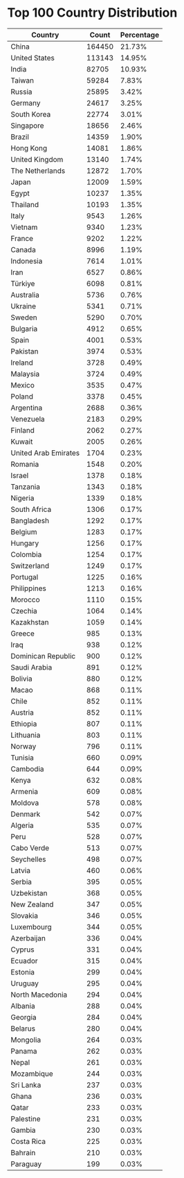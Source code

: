 # Top 100 Country Distribution
| Country | Count | Percentage |
|----|----|----|
| China | 164450 | 21.73% |
| United States | 113143 | 14.95% |
| India | 82705 | 10.93% |
| Taiwan | 59284 | 7.83% |
| Russia | 25895 | 3.42% |
| Germany | 24617 | 3.25% |
| South Korea | 22774 | 3.01% |
| Singapore | 18656 | 2.46% |
| Brazil | 14359 | 1.90% |
| Hong Kong | 14081 | 1.86% |
| United Kingdom | 13140 | 1.74% |
| The Netherlands | 12872 | 1.70% |
| Japan | 12009 | 1.59% |
| Egypt | 10237 | 1.35% |
| Thailand | 10193 | 1.35% |
| Italy | 9543 | 1.26% |
| Vietnam | 9340 | 1.23% |
| France | 9202 | 1.22% |
| Canada | 8996 | 1.19% |
| Indonesia | 7614 | 1.01% |
| Iran | 6527 | 0.86% |
| Türkiye | 6098 | 0.81% |
| Australia | 5736 | 0.76% |
| Ukraine | 5341 | 0.71% |
| Sweden | 5290 | 0.70% |
| Bulgaria | 4912 | 0.65% |
| Spain | 4001 | 0.53% |
| Pakistan | 3974 | 0.53% |
| Ireland | 3728 | 0.49% |
| Malaysia | 3724 | 0.49% |
| Mexico | 3535 | 0.47% |
| Poland | 3378 | 0.45% |
| Argentina | 2688 | 0.36% |
| Venezuela | 2183 | 0.29% |
| Finland | 2062 | 0.27% |
| Kuwait | 2005 | 0.26% |
| United Arab Emirates | 1704 | 0.23% |
| Romania | 1548 | 0.20% |
| Israel | 1378 | 0.18% |
| Tanzania | 1343 | 0.18% |
| Nigeria | 1339 | 0.18% |
| South Africa | 1306 | 0.17% |
| Bangladesh | 1292 | 0.17% |
| Belgium | 1283 | 0.17% |
| Hungary | 1256 | 0.17% |
| Colombia | 1254 | 0.17% |
| Switzerland | 1249 | 0.17% |
| Portugal | 1225 | 0.16% |
| Philippines | 1213 | 0.16% |
| Morocco | 1110 | 0.15% |
| Czechia | 1064 | 0.14% |
| Kazakhstan | 1059 | 0.14% |
| Greece | 985 | 0.13% |
| Iraq | 938 | 0.12% |
| Dominican Republic | 900 | 0.12% |
| Saudi Arabia | 891 | 0.12% |
| Bolivia | 880 | 0.12% |
| Macao | 868 | 0.11% |
| Chile | 852 | 0.11% |
| Austria | 852 | 0.11% |
| Ethiopia | 807 | 0.11% |
| Lithuania | 803 | 0.11% |
| Norway | 796 | 0.11% |
| Tunisia | 660 | 0.09% |
| Cambodia | 644 | 0.09% |
| Kenya | 632 | 0.08% |
| Armenia | 609 | 0.08% |
| Moldova | 578 | 0.08% |
| Denmark | 542 | 0.07% |
| Algeria | 535 | 0.07% |
| Peru | 528 | 0.07% |
| Cabo Verde | 513 | 0.07% |
| Seychelles | 498 | 0.07% |
| Latvia | 460 | 0.06% |
| Serbia | 395 | 0.05% |
| Uzbekistan | 368 | 0.05% |
| New Zealand | 347 | 0.05% |
| Slovakia | 346 | 0.05% |
| Luxembourg | 344 | 0.05% |
| Azerbaijan | 336 | 0.04% |
| Cyprus | 331 | 0.04% |
| Ecuador | 315 | 0.04% |
| Estonia | 299 | 0.04% |
| Uruguay | 295 | 0.04% |
| North Macedonia | 294 | 0.04% |
| Albania | 288 | 0.04% |
| Georgia | 284 | 0.04% |
| Belarus | 280 | 0.04% |
| Mongolia | 264 | 0.03% |
| Panama | 262 | 0.03% |
| Nepal | 261 | 0.03% |
| Mozambique | 244 | 0.03% |
| Sri Lanka | 237 | 0.03% |
| Ghana | 236 | 0.03% |
| Qatar | 233 | 0.03% |
| Palestine | 231 | 0.03% |
| Gambia | 230 | 0.03% |
| Costa Rica | 225 | 0.03% |
| Bahrain | 210 | 0.03% |
| Paraguay | 199 | 0.03% |

